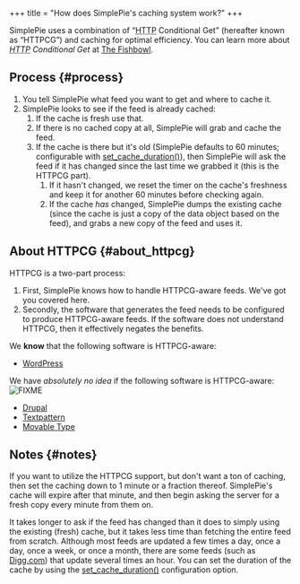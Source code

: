 +++
title = "How does SimplePie's caching system work?"
+++

SimplePie uses a combination of “<abbr title="Hyper Text Transfer Protocol">HTTP</abbr> Conditional Get” (hereafter known as “HTTPCG”) and caching for optimal efficiency. You can learn more about _<abbr title="Hyper Text Transfer Protocol">HTTP</abbr> Conditional Get_ at [The Fishbowl](http://fishbowl.pastiche.org/2002/10/21/http_conditional_get_for_rss_hackers).

## Process {#process}

1.  You tell SimplePie what feed you want to get and where to cache it.
2.  SimplePie looks to see if the feed is already cached:
    1.  If the cache is fresh use that.
    2.  If there is no cached copy at all, SimplePie will grab and cache the feed.
    3.  If the cache is there but it's old (SimplePie defaults to 60 minutes; configurable with [set_cache_duration()](@/wiki/reference/simplepie/set_cache_duration.md)), then SimplePie will ask the feed if it has changed since the last time we grabbed it (this is the HTTPCG part).
        1.  If it hasn't changed, we reset the timer on the cache's freshness and keep it for another 60 minutes before checking again.
        2.  If the cache _has_ changed, SimplePie dumps the existing cache (since the cache is just a copy of the data object based on the feed), and grabs a new copy of the feed and uses it.

## About HTTPCG {#about_httpcg}

HTTPCG is a two-part process:

1.  First, SimplePie knows how to handle HTTPCG-aware feeds. We've got you covered here.
2.  Secondly, the software that generates the feed needs to be configured to produce HTTPCG-aware feeds. If the software does not understand HTTPCG, then it effectively negates the benefits.

We **know** that the following software is HTTPCG-aware:

- [WordPress](http://wordpress.org)

We have _absolutely no idea_ if the following software is HTTPCG-aware: <img src="/wiki/lib/images/smileys/fixme.gif" class="middle" alt="FIXME" />

- [Drupal](http://drupal.org)
- [Textpattern](http://textpattern.com)
- [Movable Type](http://movabletype.org)

## Notes {#notes}

If you want to utilize the HTTPCG support, but don't want a ton of caching, then set the caching down to 1 minute or a fraction thereof. SimplePie's cache will expire after that minute, and then begin asking the server for a fresh copy every minute from them on.

It takes longer to ask if the feed has changed than it does to simply using the existing (fresh) cache, but it takes less time than fetching the entire feed from scratch. Although most feeds are updated a few times a day, once a day, once a week, or once a month, there are some feeds (such as [Digg.com](http://digg.com)) that update several times an hour. You can set the duration of the cache by using the [set_cache_duration()](@/wiki/reference/simplepie/set_cache_duration.md) configuration option.
